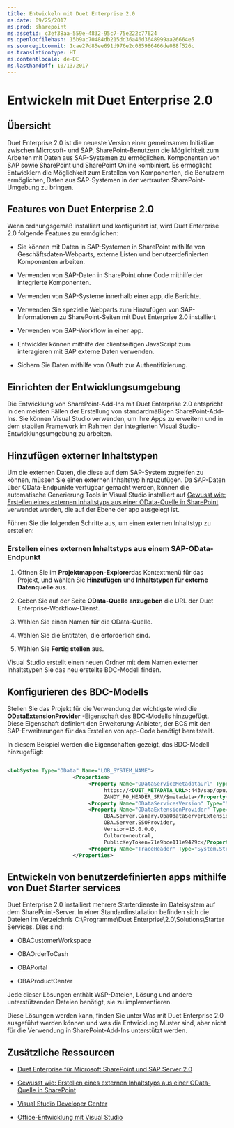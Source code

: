 ```yaml
---
title: Entwickeln mit Duet Enterprise 2.0
ms.date: 09/25/2017
ms.prod: sharepoint
ms.assetid: c3ef38aa-559e-4832-95c7-75e222c77624
ms.openlocfilehash: 15b9ac70484db215dd36a46d3648999aa26664e5
ms.sourcegitcommit: 1cae27d85ee691d976e2c085986466de088f526c
ms.translationtype: HT
ms.contentlocale: de-DE
ms.lasthandoff: 10/13/2017
---
```

# <a name="developing-with-duet-enterprise-20"></a>Entwickeln mit Duet Enterprise 2.0

## <a name="overview"></a>Übersicht
<a name="Overview"> </a>

Duet Enterprise 2.0 ist die neueste Version einer gemeinsamen Initiative zwischen Microsoft- und SAP, SharePoint-Benutzern die Möglichkeit zum Arbeiten mit Daten aus SAP-Systemen zu ermöglichen. Komponenten von SAP sowie SharePoint und SharePoint Online kombiniert. Es ermöglicht Entwicklern die Möglichkeit zum Erstellen von Komponenten, die Benutzern ermöglichen, Daten aus SAP-Systemen in der vertrauten SharePoint-Umgebung zu bringen.
  
    
    

## <a name="features-of-duet-enterprise-20"></a>Features von Duet Enterprise 2.0
<a name="Overview"> </a>

Wenn ordnungsgemäß installiert und konfiguriert ist, wird Duet Enterprise 2.0 folgende Features zu ermöglichen:
  
    
    

- Sie können mit Daten in SAP-Systemen in SharePoint mithilfe von Geschäftsdaten-Webparts, externe Listen und benutzerdefinierten Komponenten arbeiten.
    
  
- Verwenden von SAP-Daten in SharePoint ohne Code mithilfe der integrierte Komponenten.
    
  
- Verwenden von SAP-Systeme innerhalb einer app, die Berichte.
    
  
- Verwenden Sie spezielle Webparts zum Hinzufügen von SAP-Informationen zu SharePoint-Seiten mit Duet Enterprise 2.0 installiert
    
  
- Verwenden von SAP-Workflow in einer app.
    
  
- Entwickler können mithilfe der clientseitigen JavaScript zum interagieren mit SAP externe Daten verwenden.
    
  
- Sichern Sie Daten mithilfe von OAuth zur Authentifizierung.
    
  

## <a name="setting-up-the-development-environment"></a>Einrichten der Entwicklungsumgebung
<a name="SettingUp"> </a>

Die Entwicklung von SharePoint-Add-Ins mit Duet Enterprise 2.0 entspricht in den meisten Fällen der Erstellung von standardmäßigen SharePoint-Add-Ins. Sie können Visual Studio verwenden, um Ihre Apps zu erweitern und in dem stabilen Framework im Rahmen der integrierten Visual Studio-Entwicklungsumgebung zu arbeiten.
  
    
    

## <a name="adding-external-content-types"></a>Hinzufügen externer Inhaltstypen
<a name="AddingECT"> </a>

Um die externen Daten, die diese auf dem SAP-System zugreifen zu können, müssen Sie einen externen Inhaltstyp hinzuzufügen. Da SAP-Daten über OData-Endpunkte verfügbar gemacht werden, können die automatische Generierung Tools in Visual Studio installiert auf  [Gewusst wie: Erstellen eines externen Inhaltstyps aus einer OData-Quelle in SharePoint](how-to-create-an-external-content-type-from-an-odata-source-in-sharepoint.md) verwendet werden, die auf der Ebene der app ausgelegt ist.
  
    
    
Führen Sie die folgenden Schritte aus, um einen externen Inhaltstyp zu erstellen:
  
    
    

### <a name="creating-an-external-content-type-from-an-sap-odata-endpoint"></a>Erstellen eines externen Inhaltstyps aus einem SAP-OData-Endpunkt


1. Öffnen Sie im **Projektmappen-Explorer**das Kontextmenü für das Projekt, und wählen Sie **Hinzufügen** und **Inhaltstypen für externe Datenquelle** aus.
    
  
2. Geben Sie auf der Seite **OData-Quelle anzugeben** die URL der Duet Enterprise-Workflow-Dienst.
    
  
3. Wählen Sie einen Namen für die OData-Quelle.
    
  
4. Wählen Sie die Entitäten, die erforderlich sind.
    
  
5. Wählen Sie **Fertig stellen** aus.
    
  
Visual Studio erstellt einen neuen Ordner mit dem Namen externer Inhaltstypen Sie das neu erstellte BDC-Modell finden.
  
    
    

## <a name="configuring-the-bdc-model"></a>Konfigurieren des BDC-Modells
<a name="ConfiguringProject"> </a>

Stellen Sie das Projekt für die Verwendung der wichtigste wird die **ODataExtensionProvider** -Eigenschaft des BDC-Modells hinzugefügt. Diese Eigenschaft definiert den Erweiterung-Anbieter, der BCS mit den SAP-Erweiterungen für das Erstellen von app-Code benötigt bereitstellt.
  
    
    
In diesem Beispiel werden die Eigenschaften gezeigt, das BDC-Modell hinzugefügt:
  
    
    



```XML

<LobSystem Type="OData" Name="LOB_SYSTEM_NAME">
                     <Properties>
                          <Property Name="ODataServiceMetadataUrl" Type="System.String">
                               https://<DUET_METADATA_URL>:443/sap/opu/odata/sap/ 
                               ZANDY_PO_HEADER_SRV/$metadata</Property>
                          <Property Name="ODataServicesVersion" Type="System.String">2.0</Property>
                          <Property Name="ODataExtensionProvider" Type="System.String"> 
                               OBA.Server.Canary.ObaOdataServerExtensionProvider, 
                               OBA.Server.SSOProvider, 
                               Version=15.0.0.0, 
                               Culture=neutral, 
                               PublicKeyToken=71e9bce111e9429c</Property>
                          <Property Name="TraceHeader" Type="System.String">SAP-PASSPORT</Property>
                     </Properties>

```


## <a name="using-duet-starter-services-to-develop-custom-apps"></a>Entwickeln von benutzerdefinierten apps mithilfe von Duet Starter services
<a name="UsingDuetStarterServices"> </a>

Duet Enterprise 2.0 installiert mehrere Starterdienste im Dateisystem auf dem SharePoint-Server. In einer Standardinstallation befinden sich die Dateien im Verzeichnis C:\\Programme\\Duet Enterprise\\2.0\\Solutions\\Starter Services. Dies sind: 
  
    
    

- OBACustomerWorkspace
    
  
- OBAOrderToCash
    
  
- OBAPortal
    
  
- OBAProductCenter
    
  
Jede dieser Lösungen enthält WSP-Dateien, Lösung und andere unterstützenden Dateien benötigt, sie zu implementieren.
  
    
    
Diese Lösungen werden kann, finden Sie unter Was mit Duet Enterprise 2.0 ausgeführt werden können und was die Entwicklung Muster sind, aber nicht für die Verwendung in SharePoint-Add-Ins unterstützt werden.
  
    
    

## <a name="additional-resources"></a>Zusätzliche Ressourcen
<a name="ConNavExample_resources"> </a>


-  
  [Duet Enterprise für Microsoft SharePoint und SAP Server 2.0](http://technet.microsoft.com/en-us/library/ff972436.aspx)
    
  
-  [Gewusst wie: Erstellen eines externen Inhaltstyps aus einer OData-Quelle in SharePoint](how-to-create-an-external-content-type-from-an-odata-source-in-sharepoint.md)
    
  
-  [Visual Studio Developer Center](http://msdn.microsoft.com/en-us/vstudio/default)
    
  
-  [Office-Entwicklung mit Visual Studio](http://msdn.microsoft.com/en-us/office/hh133430)
    
  

